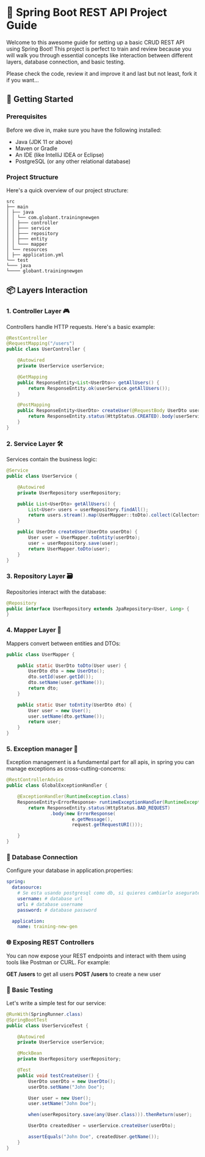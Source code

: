 # 🌟 Spring Boot REST API Project Guide

Welcome to this awesome guide for setting up a basic CRUD REST API using Spring Boot! This project is perfect to train and review because
you will walk you through essential concepts like interaction between different layers, database connection, and basic testing.

Please check the code, review it and improve it and last but not least, fork it if you want...

## 🚀 Getting Started

### Prerequisites

Before we dive in, make sure you have the following installed:
- Java (JDK 11 or above)
- Maven or Gradle
- An IDE (like IntelliJ IDEA or Eclipse)
- PostgreSQL (or any other relational database)

### Project Structure

Here's a quick overview of our project structure:

```shell
src 
├── main 
│ ├── java 
│ │ └── com.globant.trainingnewgen 
│ │ ├─── controller 
│ │ ├─── service 
│ │ ├─── repository 
│ │ ├─── entity 
│ │ └─── mapper 
│ └── resources 
│ ├── application.yml 
└── test 
└─── java 
└──── globant.trainingnewgen
```

## 📦 Layers Interaction

### 1. Controller Layer 🎮

Controllers handle HTTP requests. Here's a basic example:

```java
@RestController
@RequestMapping("/users")
public class UserController {

    @Autowired
    private UserService userService;

    @GetMapping
    public ResponseEntity<List<UserDto>> getAllUsers() {
        return ResponseEntity.ok(userService.getAllUsers());
    }

    @PostMapping
    public ResponseEntity<UserDto> createUser(@RequestBody UserDto userDto) {
        return ResponseEntity.status(HttpStatus.CREATED).body(userService.createUser(userDto));
    }
}

```

### 2. Service Layer 🛠️

Services contain the business logic:

```java
@Service
public class UserService {

    @Autowired
    private UserRepository userRepository;

    public List<UserDto> getAllUsers() {
        List<User> users = userRepository.findAll();
        return users.stream().map(UserMapper::toDto).collect(Collectors.toList());
    }

    public UserDto createUser(UserDto userDto) {
        User user = UserMapper.toEntity(userDto);
        user = userRepository.save(user);
        return UserMapper.toDto(user);
    }
}
```


### 3. Repository Layer 🗃️
Repositories interact with the database:
```java
@Repository
public interface UserRepository extends JpaRepository<User, Long> {
}
```

### 4. Mapper Layer 🔄
Mappers convert between entities and DTOs:

```java
public class UserMapper {

    public static UserDto toDto(User user) {
        UserDto dto = new UserDto();
        dto.setId(user.getId());
        dto.setName(user.getName());
        return dto;
    }

    public static User toEntity(UserDto dto) {
        User user = new User();
        user.setName(dto.getName());
        return user;
    }
}
```

### 5. Exception manager 🎉

Exception management is a fundamental part for all apis, in spring you can manage exceptions as cross-cutting-concerns:

```java
@RestControllerAdvice
public class GlobalExceptionHandler {

    @ExceptionHandler(RuntimeException.class)
    ResponseEntity<ErrorResponse> runtimeExceptionHandler(RuntimeException e, HttpServletRequest request) {
        return ResponseEntity.status(HttpStatus.BAD_REQUEST)
                .body(new ErrorResponse(
                        e.getMessage(),
                        request.getRequestURI()));

    }
}
```


### 🔗 Database Connection

Configure your database in application.properties:

```yml
spring:
  datasource:
    # Se esta usando postgresql como db, si quieres cambiarlo asegurate de cambiar el driver en el POM.xml
    username: # database url
    url: # database username
    password: # database password

  application:
    name: training-new-gen
```
### 🌐 Exposing REST Controllers

You can now expose your REST endpoints and interact with them using tools like Postman or CURL. For example:

**GET /users** to get all users
**POST /users** to create a new user

### 🧪 Basic Testing

Let's write a simple test for our service:

```java
@RunWith(SpringRunner.class)
@SpringBootTest
public class UserServiceTest {

    @Autowired
    private UserService userService;

    @MockBean
    private UserRepository userRepository;

    @Test
    public void testCreateUser() {
        UserDto userDto = new UserDto();
        userDto.setName("John Doe");

        User user = new User();
        user.setName("John Doe");

        when(userRepository.save(any(User.class))).thenReturn(user);

        UserDto createdUser = userService.createUser(userDto);

        assertEquals("John Doe", createdUser.getName());
    }
}
```

